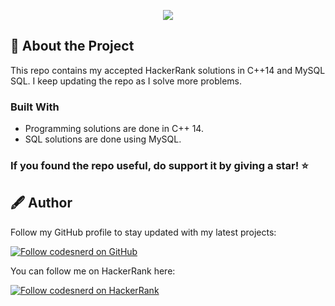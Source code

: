 <p align="center"><a href="https://www.hackerrank.com/codesnerd"><img src="https://i0.wp.com/gradsingames.com/wp-content/uploads/2016/05/856771_668224053197841_1943699009_o.png"/></a></p>

## 🧾 About the Project
This repo contains my accepted HackerRank solutions in C++14 and MySQL SQL. I keep updating the repo as I solve more problems.
### Built With
* Programming solutions are done in C++ 14.
* SQL solutions are done using MySQL.

### If you found the repo useful, do support it by giving a star! ⭐

## 🖋 Author
Follow my GitHub profile to stay updated with my latest projects:

[![Follow codesnerd on GitHub](https://img.shields.io/badge/Connect-codesnerd-blue.svg?logo=GitHub&longCache=true&style=social&label=Follow)](https://github.com/codesnerd)

You can follow me on HackerRank here:

[![Follow codesnerd on HackerRank](https://img.shields.io/badge/Connect-codesnerd-green.svg?logo=HackerRank&longCache=true&style=social&label=Follow)](https://hackerrank.com/codesnerd)
